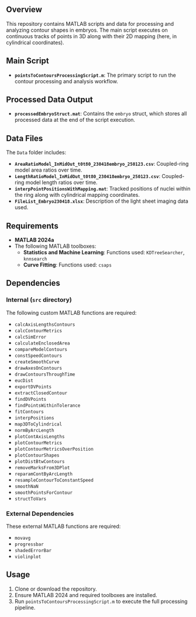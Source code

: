 ## Overview
This repository contains MATLAB scripts and data for processing and analyzing contour shapes in embryos. The main script executes on continuous tracks of points in 3D along with their 2D mapping (here, in cylindrical coordinates). 

## Main Script
- **`pointsToContoursProcessingScript.m`**: The primary script to run the contour processing and analysis workflow.

## Processed Data Output
- **`processedEmbryoStruct.mat`**: Contains the `embryo` struct, which stores all processed data at the end of the script execution.

## Data Files
The `Data` folder includes:
- **`AreaRatioModel_InMidOut_t0t80_230418embryo_250123.csv`**: Coupled-ring model area ratios over time.
- **`LengthRatioModel_InMidOut_t0t80_230418embryo_250123.csv`**: Coupled-ring model length ratios over time.
- **`interpPointPositionsWithMapping.mat`**: Tracked positions of nuclei within the ring along with cylindrical mapping coordinates.
- **`FileList_Embryo230418.xlsx`**: Description of the light sheet imaging data used.

## Requirements
- **MATLAB 2024a**
- The following MATLAB toolboxes:
  - **Statistics and Machine Learning**: Functions used: `KDTreeSearcher`, `knnsearch`
  - **Curve Fitting**: Functions used: `csaps`

## Dependencies
### Internal (`src` directory)
The following custom MATLAB functions are required:
- `calcAxisLengthsContours`
- `calcContourMetrics`
- `calcSimError`
- `calculateEnclosedArea`
- `compareModelContours`
- `constSpeedContours`
- `createSmoothCurve`
- `drawAxesOnContours`
- `drawContoursThroughTime`
- `eucDist`
- `exportDVPoints`
- `extractClosedContour`
- `findDVPoints`
- `findPointsWithinTolerance`
- `fitContours`
- `interpPositions`
- `map3DToCylindrical`
- `normByArcLength`
- `plotContAxisLengths`
- `plotContourMetrics`
- `plotContourMetricsOverPosition`
- `plotContourShapes`
- `plotDistBtwContours`
- `removeMarksFrom3DPlot`
- `reparamContByArcLength`
- `resampleContourToConstantSpeed`
- `smoothNaN`
- `smoothPointsForContour`
- `structToVars`

### External Dependencies
These external MATLAB functions are required:
- `movavg`
- `progressbar`
- `shadedErrorBar`
- `violinplot`

## Usage
1. Clone or download the repository.
2. Ensure MATLAB 2024 and required toolboxes are installed.
3. Run `pointsToContoursProcessingScript.m` to execute the full processing pipeline.

